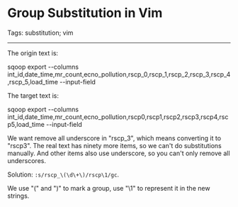 # Group Substitution in Vim
Tags: substitution; vim

------

The origin text is:

sqoop export --columns int_id,date_time,mr_count,ecno_pollution,rscp_0,rscp_1,rscp_2,rscp_3,rscp_4,rscp_5,load_time --input-field

The target text is:

sqoop export --columns int_id,date_time,mr_count,ecno_pollution,rscp0,rscp1,rscp2,rscp3,rscp4,rscp5,load_time --input-field

We want remove all underscore in "rscp_3", which means converting it to "rscp3". The real text has ninety more items, so we can't do substitutions manually. And other items also use underscore, so you can't only remove all underscores.

Solution: `:s/rscp_\(\d\+\)/rscp\1/gc`.

We use "\(" and "\)" to mark a group, use "\1" to represent it in the new strings.
